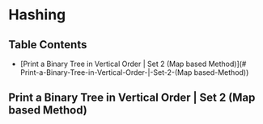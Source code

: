 # Hashing 
## Table Contents
   - [Print a Binary Tree in Vertical Order | Set 2 (Map based Method)](# Print-a-Binary-Tree-in-Vertical-Order-|-Set-2-(Map based-Method))
   
## Print a Binary Tree in Vertical Order | Set 2 (Map based Method)

